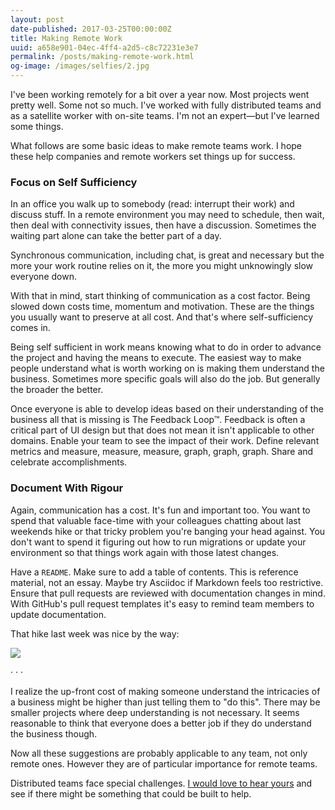 ```yaml
---
layout: post
date-published: 2017-03-25T00:00:00Z
title: Making Remote Work
uuid: a658e901-04ec-4ff4-a2d5-c8c72231e3e7
permalink: /posts/making-remote-work.html
og-image: /images/selfies/2.jpg
---
```


I've been working remotely for a bit over a year now. Most projects went pretty well. Some not so much. I've worked with fully distributed teams and as a satellite worker with on-site teams. I'm not an expert—but I've learned some things.

What follows are some basic ideas to make remote teams work. I hope these help companies and remote workers set things up for success.

### Focus on Self Sufficiency 

In an office you walk up to somebody (read: interrupt their work) and discuss stuff. In a remote environment you may need to schedule, then wait, then deal with connectivity issues, then have a discussion. Sometimes the waiting part alone can take the better part of a day.

Synchronous communication, including chat, is great and necessary but the more your work routine relies on it, the more you might unknowingly slow everyone down.

With that in mind, start thinking of communication as a cost factor. Being slowed down costs time, momentum and motivation. These are the things you usually want to preserve at all cost. And that's where self-sufficiency comes in.

Being self sufficient in work means knowing what to do in order to advance the project and having the means to execute. The easiest way to make people understand what is worth working on is making them understand the business. Sometimes more specific goals will also do the job. But generally the broader the better.

Once everyone is able to develop ideas based on their understanding of the business all that is missing is The Feedback Loop™. Feedback is often a critical part of UI design but that does not mean it isn't applicable to other domains. Enable your team to see the impact of their work. Define relevant metrics and measure, measure, measure, graph, graph, graph. Share and celebrate accomplishments.


### Document With Rigour 

Again, communication has a cost. It's fun and important too. You want to spend that valuable face-time with your colleagues chatting about last weekends hike or that tricky problem you're banging your head against. You don't want to spend it figuring out how to run migrations or update your environment so that things work again with those latest changes.

Have a `README`. Make sure to add a table of contents. This is reference material, not an essay. Maybe try Asciidoc if Markdown feels too restrictive. Ensure that pull requests are reviewed with documentation changes in mind. With GitHub's pull request templates it's easy to remind team members to update documentation.

That hike last week was nice by the way:

![](/images/hike.jpg)

<div class="pa2 tc f3 blue">·  ·  ·</div>

I realize the up-front cost of making someone understand the intricacies of a business might be higher than just telling them to "do this". There may be smaller projects where deep understanding is not necessary. It seems reasonable to think that everyone does a better job if they do understand the business though.

Now all these suggestions are probably applicable to any team, not only remote ones. However they are of particular importance for remote teams.

<p class="f6 ba br2 b--blue pa3 mt4">Distributed teams face special challenges. <a href="https://goo.gl/forms/BTteLFXQFopWOXxt1">I would love to hear yours</a> and see if there might be something that could be built to help.</p>
